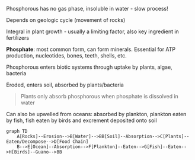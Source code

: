Phosphorous has no gas phase, insoluble in water - slow process!

Depends on geologic cycle (movement of rocks)

Integral in plant growth - usually a limiting factor, also key ingredient in fertilizers

**Phosphate**: most common form, can form minerals. Essential for ATP production, nucleotides, bones, teeth, shells, etc.

Phosphorous enters biotic systems through uptake by plants, algae, bacteria

Eroded, enters soil, absorbed by plants/bacteria

> Plants only absorb phosphorous when phosphate is dissolved in water

Can also be upwelled from oceans: absorbed by plankton, plankton eaten by fish, fish eaten by birds and excrement deposited onto soil

```mermaid
graph TD
	A[Rocks]--Erosion-->B[Water]-->BB[Soil]--Absorption-->C[Plants]--Eaten/Decompose-->D[Food Chain]
	B-->E[Ocean]--Absorption-->F[Plankton]--Eaten-->G[Fish]--Eaten-->H[Birds]--Guano-->BB
	
```
